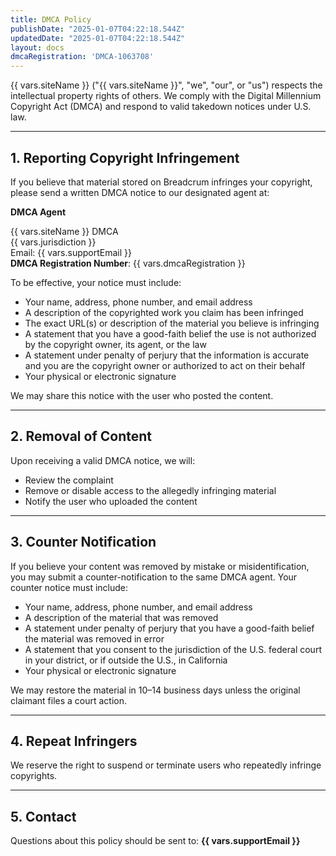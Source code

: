 ```yaml
---
title: DMCA Policy
publishDate: "2025-01-07T04:22:18.544Z"
updatedDate: "2025-01-07T04:22:18.544Z"
layout: docs
dmcaRegistration: 'DMCA-1063708'
---
```


{{ vars.siteName }} ("{{ vars.siteName }}", "we", "our", or "us") respects the intellectual property rights of others.
We comply with the Digital Millennium Copyright Act (DMCA) and respond to valid takedown notices under U.S. law.

---

## 1. Reporting Copyright Infringement

If you believe that material stored on Breadcrum infringes your copyright, please send a written DMCA notice to our designated agent at:

**DMCA Agent**

{{ vars.siteName }} DMCA<br>
{{ vars.jurisdiction }}<br>
Email: {{ vars.supportEmail }}<br>
**DMCA Registration Number**: {{ vars.dmcaRegistration }}

To be effective, your notice must include:
- Your name, address, phone number, and email address
- A description of the copyrighted work you claim has been infringed
- The exact URL(s) or description of the material you believe is infringing
- A statement that you have a good-faith belief the use is not authorized by the copyright owner, its agent, or the law
- A statement under penalty of perjury that the information is accurate and you are the copyright owner or authorized to act on their behalf
- Your physical or electronic signature

We may share this notice with the user who posted the content.

---

## 2. Removal of Content

Upon receiving a valid DMCA notice, we will:
- Review the complaint
- Remove or disable access to the allegedly infringing material
- Notify the user who uploaded the content

---

## 3. Counter Notification

If you believe your content was removed by mistake or misidentification, you may submit a counter-notification to the same DMCA agent.
Your counter notice must include:
- Your name, address, phone number, and email address
- A description of the material that was removed
- A statement under penalty of perjury that you have a good-faith belief the material was removed in error
- A statement that you consent to the jurisdiction of the U.S. federal court in your district, or if outside the U.S., in California
- Your physical or electronic signature

We may restore the material in 10–14 business days unless the original claimant files a court action.

---

## 4. Repeat Infringers

We reserve the right to suspend or terminate users who repeatedly infringe copyrights.

---

## 5. Contact

Questions about this policy should be sent to:
**{{ vars.supportEmail }}**
